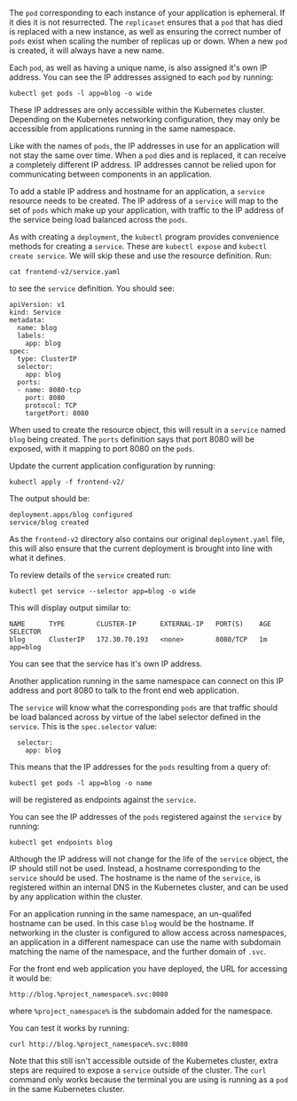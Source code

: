 The `pod` corresponding to each instance of your application is ephemeral. If it dies it is not resurrected. The `replicaset` ensures that a `pod` that has died is replaced with a new instance, as well as ensuring the correct number of `pods` exist when scaling the number of replicas up or down. When a new `pod` is created, it will always have a new name.

Each `pod`, as well as having a unique name, is also assigned it's own IP address. You can see the IP addresses assigned to each `pod` by running:

```execute
kubectl get pods -l app=blog -o wide
```

These IP addresses are only accessible within the Kubernetes cluster. Depending on the Kubernetes networking configuration, they may only be accessible from applications running in the same namespace.

Like with the names of `pods`, the IP addresses in use for an application will not stay the same over time. When a `pod` dies and is replaced, it can receive a completely different IP address. IP addresses cannot be relied upon for communicating between components in an application.

To add a stable IP address and hostname for an application, a `service` resource needs to be created. The IP address of a `service` will map to the set of `pods` which make up your application, with traffic to the IP address of the service being load balanced across the `pods`.

As with creating a `deployment`, the `kubectl` program provides convenience methods for creating a `service`. These are `kubectl expose` and `kubectl create service`. We will skip these and use the resource definition. Run:

```execute
cat frontend-v2/service.yaml
```

to see the `service` definition. You should see:

```
apiVersion: v1
kind: Service
metadata:
  name: blog
  labels:
    app: blog
spec:
  type: ClusterIP
  selector:
    app: blog
  ports:
  - name: 8080-tcp
    port: 8080
    protocol: TCP
    targetPort: 8080
```

When used to create the resource object, this will result in a `service` named `blog` being created. The `ports` definition says that port 8080 will be exposed, with it mapping to port 8080 on the `pods`.

Update the current application configuration by running:

```execute
kubectl apply -f frontend-v2/
```

The output should be:

```
deployment.apps/blog configured
service/blog created
```

As the `frontend-v2` directory also contains our original `deployment.yaml` file, this will also ensure that the current deployment is brought into line with what it defines.

To review details of the `service` created run:

```execute
kubectl get service --selector app=blog -o wide
```

This will display output similar to:

```
NAME      TYPE        CLUSTER-IP      EXTERNAL-IP   PORT(S)    AGE       SELECTOR
blog      ClusterIP   172.30.70.193   <none>        8080/TCP   1m        app=blog
```

You can see that the service has it's own IP address.

Another application running in the same namespace can connect on this IP address and port 8080 to talk to the front end web application.

The `service` will know what the corresponding `pods` are that traffic should be load balanced across by virtue of the label selector defined in the `service`. This is the `spec.selector` value:

```
  selector:
    app: blog
```

This means that the IP addresses for the `pods` resulting from a query of:

```execute
kubectl get pods -l app=blog -o name
```

will be registered as endpoints against the `service`.

You can see the IP addresses of the `pods` registered against the `service` by running:

```execute
kubectl get endpoints blog
```

Although the IP address will not change for the life of the `service` object, the IP should still not be used. Instead, a hostname corresponding to the `service` should be used. The hostname is the name of the `service`, is registered within an internal DNS in the Kubernetes cluster, and can be used by any application within the cluster.

For an application running in the same namespace, an un-qualifed hostname can be used. In this case `blog` would be the hostname. If networking in the cluster is configured to allow access across namespaces, an application in a different namespace can use the name with subdomain matching the name of the namespace, and the further domain of `.svc`.

For the front end web application you have deployed, the URL for accessing it would be:

```
http://blog.%project_namespace%.svc:8080
```

where `%project_namespace%` is the subdomain added for the namespace.

You can test it works by running:

```execute
curl http://blog.%project_namespace%.svc:8080
```

Note that this still isn't accessible outside of the Kubernetes cluster, extra steps are required to expose a `service` outside of the cluster. The `curl` command only works because the terminal you are using is running as a `pod` in the same Kubernetes cluster.
